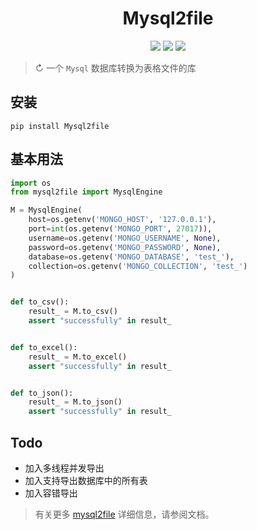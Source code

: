<h1 align="center">Mysql2file</h1>
<p align="center">
  <img src="https://img.shields.io/badge/Python-3.7 | 3.8 | 3.9-blue" />
  <img src="https://img.shields.io/badge/license-Apache-green" />
  <img src="https://img.shields.io/badge/pypi-v1.0.1-red" />
</p>

> ↻ 一个 `Mysql` 数据库转换为表格文件的库

## 安装

```shell
pip install Mysql2file
```

## 基本用法

```python
import os
from mysql2file import MysqlEngine

M = MysqlEngine(
    host=os.getenv('MONGO_HOST', '127.0.0.1'),
    port=int(os.getenv('MONGO_PORT', 27017)),
    username=os.getenv('MONGO_USERNAME', None),
    password=os.getenv('MONGO_PASSWORD', None),
    database=os.getenv('MONGO_DATABASE', 'test_'),
    collection=os.getenv('MONGO_COLLECTION', 'test_')
)


def to_csv():
    result_ = M.to_csv()
    assert "successfully" in result_


def to_excel():
    result_ = M.to_excel()
    assert "successfully" in result_


def to_json():
    result_ = M.to_json()
    assert "successfully" in result_
```

## Todo
- 加入多线程并发导出
- 加入支持导出数据库中的所有表
- 加入容错导出



> 有关更多 [mysql2file](https://mysql2file.readthedocs.io/) 详细信息，请参阅文档。

